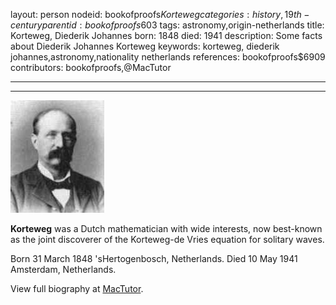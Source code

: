 layout: person
nodeid: bookofproofs$Korteweg
categories: history,19th-century
parentid: bookofproofs$603
tags: astronomy,origin-netherlands
title: Korteweg, Diederik Johannes
born: 1848
died: 1941
description: Some facts about Diederik Johannes Korteweg
keywords: korteweg, diederik johannes,astronomy,nationality netherlands
references: bookofproofs$6909
contributors: bookofproofs,@MacTutor

---


---

![Korteweg.jpg](https://github.com/bookofproofs/bookofproofs.github.io/blob/main/_sources/_assets/images/portraits/Korteweg.jpg?raw=true)

**Korteweg** was a Dutch mathematician with wide interests, now best-known as the joint discoverer of the Korteweg-de Vries equation for solitary waves.

Born 31 March 1848 'sHertogenbosch, Netherlands. Died 10 May 1941 Amsterdam, Netherlands.


View full biography at [MacTutor](https://mathshistory.st-andrews.ac.uk/Biographies/Korteweg/).